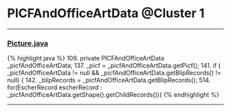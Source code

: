 # PICFAndOfficeArtData @Cluster 1

***

### [Picture.java](https://searchcode.com/codesearch/view/97384428/)
{% highlight java %}
109. private PICFAndOfficeArtData _picfAndOfficeArtData;
137.     _picf = _picfAndOfficeArtData.getPicf();
141.     if ( _picfAndOfficeArtData != null && _picfAndOfficeArtData.getBlipRecords() != null) {
142.        _blipRecords = _picfAndOfficeArtData.getBlipRecords();
514.    for(EscherRecord escherRecord : _picfAndOfficeArtData.getShape().getChildRecords()){
{% endhighlight %}

***

